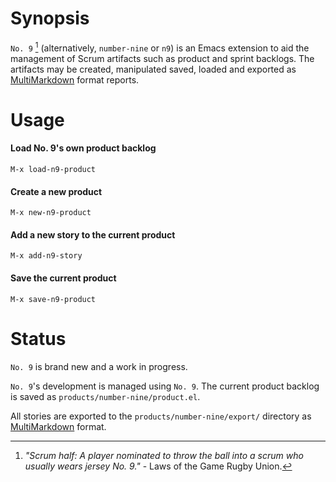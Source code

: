 
# Synopsis #

`No. 9` [^1] (alternatively, `number-nine` or `n9`) is an Emacs
extension to aid the management of Scrum artifacts such as product and
sprint backlogs. The artifacts may be created, manipulated saved,
loaded and exported as
[MultiMarkdown](https://github.com/fletcher/peg-multimarkdown) format
reports.

# Usage #

#### Load No. 9's own product backlog ####

    M-x load-n9-product

#### Create a new product ####

    M-x new-n9-product

#### Add a new story to the current product ####

    M-x add-n9-story

#### Save the current product ####

    M-x save-n9-product


# Status #

`No. 9` is brand new and a work in progress.

`No. 9`'s development is managed using `No. 9`. The current product
backlog is saved as `products/number-nine/product.el`.


All stories are
exported to the `products/number-nine/export/` directory as
[MultiMarkdown](https://github.com/fletcher/peg-multimarkdown) format.

[^1]: *"Scrum half: A player nominated to throw the ball into a scrum who usually wears jersey No. 9."* - Laws of the Game Rugby Union.
